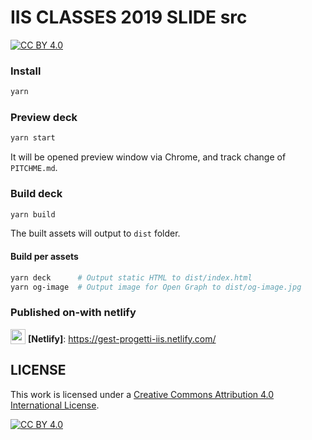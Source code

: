 # IIS CLASSES 2019 SLIDE src
[![CC BY 4.0][cc-by-shield]][cc-by]



### Install

```bash
yarn
```

### Preview deck

```bash
yarn start
```

It will be opened preview window via Chrome, and track change of `PITCHME.md`.

### Build deck

```bash
yarn build
```

The built assets will output to `dist` folder.

#### Build per assets

```bash
yarn deck      # Output static HTML to dist/index.html
yarn og-image  # Output image for Open Graph to dist/og-image.jpg
```

### Published on-with netlify

  <img src="https://www.netlify.com/img/press/logos/logomark.svg" width="24" height="24" valign="bottom" /> **[Netlify]**: https://gest-progetti-iis.netlify.com/

## LICENSE

This work is licensed under a [Creative Commons Attribution 4.0 International
License][cc-by].

[![CC BY 4.0][cc-by-image]][cc-by]

[cc-by]: http://creativecommons.org/licenses/by/4.0/
[cc-by-image]: https://i.creativecommons.org/l/by/4.0/88x31.png
[cc-by-shield]: https://img.shields.io/badge/License-CC%20BY%204.0-lightgrey.svg

